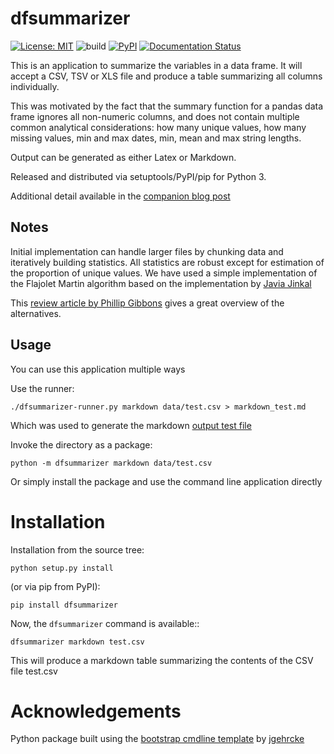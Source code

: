 dfsummarizer  
=====================================================

[![License: MIT](https://img.shields.io/badge/License-MIT-yellow.svg)](https://opensource.org/licenses/MIT)
![build](https://github.com/john-hawkins/dfsummarizer/workflows/build/badge.svg)
[![PyPI](https://img.shields.io/pypi/v/dfsummarizer.svg)](https://pypi.org/project/dfsummarizer)
[![Documentation Status](https://readthedocs.org/projects/dfsummarizer/badge/?version=latest)](https://dfsummarizer.readthedocs.io/en/latest/?badge=latest)

This is an application to summarize the variables in a data frame.
It will accept a CSV, TSV or XLS file and produce a table summarizing 
all columns individually.

This was motivated by the fact that the summary function for a pandas
data frame ignores all non-numeric columns, and does not contain multiple
common analytical considerations: how many unique values, how many missing
values, min and max dates, min, mean and max string lengths.

Output can be generated as either Latex or Markdown.

Released and distributed via setuptools/PyPI/pip for Python 3.
 
Additional detail available in the [companion blog post](https://john-hawkins.github.io/posts/2020/07/dfsummarizer-dataframe-summarizer-application/)

## Notes

Initial implementation can handle larger files by chunking data and iteratively
building statistics. All statistics are robust except for estimation of the proportion
of unique values. We have used a simple implementation of the Flajolet Martin algorithm
based on the implementation by [Javia Jinkal](https://github.com/javiajinkal/Flajolet-Martin)

This [review article by Phillip Gibbons](https://www.cs.cmu.edu/~gibbons/Phillip%20B.%20Gibbons_files/Distinct-Values-Estimation-over-Data-Streams-PBGibbons.pdf) gives a great overview of the alternatives.


## Usage

You can use this application multiple ways

Use the runner:

```
./dfsummarizer-runner.py markdown data/test.csv > markdown_test.md
```

Which was used to generate the markdown [output test file](markdown_test.md)

Invoke the directory as a package:

```
python -m dfsummarizer markdown data/test.csv
```

Or simply install the package and use the command line application directly


# Installation

Installation from the source tree:

```
python setup.py install
```

(or via pip from PyPI):

```
pip install dfsummarizer
```


Now, the ``dfsummarizer`` command is available::

```
dfsummarizer markdown test.csv
```

This will produce a markdown table summarizing the contents of the CSV
file test.csv


# Acknowledgements

Python package built using the
[bootstrap cmdline template](https://github.com/jgehrcke/python-cmdline-bootstrap)
 by [jgehrcke](https://github.com/jgehrcke)


